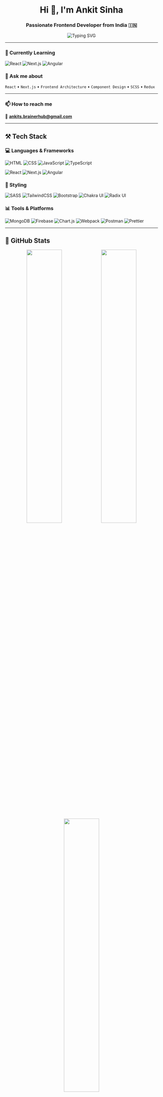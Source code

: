 <div align="center">
  
  <h1>Hi 👋, I'm Ankit Sinha</h1>
  <h3> Passionate Frontend Developer from India 🇮🇳</h3>

</div>


<div align="center">
  <img src="https://readme-typing-svg.demolab.com?font=Fira+Code&weight=600&size=22&pause=1000&color=00F7FF&center=true&vCenter=true&width=435&lines=Frontend+Developer;React+%7C+Next.js+%7C+Angular;Passionate+about+clean+code+%26+UI/UX" alt="Typing SVG" />
</div>

---

### 🧠 Currently Learning
![React](https://img.shields.io/badge/React-20232a?style=for-the-badge&logo=react&logoColor=61dafb)
![Next.js](https://img.shields.io/badge/Next.js-black?style=for-the-badge&logo=next.js&logoColor=white)
![Angular](https://img.shields.io/badge/Angular-DD0031?style=for-the-badge&logo=angular&logoColor=white)

### 💬 Ask me about
`React` • `Next.js` • `Frontend Architecture` • `Component Design` • `SCSS` • `Redux`

---

### 📫 How to reach me
📧 **ankits.brainerhub@gmail.com**

---

## ⚒️ Tech Stack

### 💻 Languages & Frameworks

![HTML](https://img.shields.io/badge/HTML5-E34F26?style=for-the-badge&logo=html5&logoColor=fff)
![CSS](https://img.shields.io/badge/CSS3-1572B6?style=for-the-badge&logo=css3&logoColor=fff)
![JavaScript](https://img.shields.io/badge/JavaScript-F7DF1E?style=for-the-badge&logo=javascript&logoColor=black)
![TypeScript](https://img.shields.io/badge/TypeScript-007acc?style=for-the-badge&logo=typescript&logoColor=white)

![React](https://img.shields.io/badge/React-61DBFB?style=for-the-badge&logo=react&logoColor=black)
![Next.js](https://img.shields.io/badge/Next-black?style=for-the-badge&logo=next.js&logoColor=white)
![Angular](https://img.shields.io/badge/Angular-DD0031?style=for-the-badge&logo=angular&logoColor=white)

### 🎨 Styling

![SASS](https://img.shields.io/badge/SASS-CC6699?style=for-the-badge&logo=sass&logoColor=white)
![TailwindCSS](https://img.shields.io/badge/Tailwind_CSS-06B6D4?style=for-the-badge&logo=tailwind-css&logoColor=white)
![Bootstrap](https://img.shields.io/badge/Bootstrap-8E44AD?style=for-the-badge&logo=bootstrap&logoColor=white)
![Chakra UI](https://img.shields.io/badge/Chakra%20UI-319795?style=for-the-badge&logo=chakra-ui&logoColor=white)
![Radix UI](https://img.shields.io/badge/Radix_UI-161618?style=for-the-badge&logo=radix-ui&logoColor=white)

### 📊 Tools & Platforms

![MongoDB](https://img.shields.io/badge/MongoDB-4EA94B?style=for-the-badge&logo=mongodb&logoColor=white)
![Firebase](https://img.shields.io/badge/Firebase-ffca28?style=for-the-badge&logo=firebase&logoColor=black)
![Chart.js](https://img.shields.io/badge/Chart.js-F5788D?style=for-the-badge&logo=chart.js&logoColor=white)
![Webpack](https://img.shields.io/badge/Webpack-1C78C0?style=for-the-badge&logo=webpack&logoColor=white)
![Postman](https://img.shields.io/badge/Postman-FF6C37?style=for-the-badge&logo=postman&logoColor=white)
![Prettier](https://img.shields.io/badge/Prettier-F7B93E?style=for-the-badge&logo=prettier&logoColor=black)

---

## 🧰 GitHub Stats

<div align="center">
  <img src="https://github-readme-stats.vercel.app/api?username=Ankit-Sinha70&show_icons=true&theme=tokyonight&hide_border=false" width="48%" />
  <img src="https://github-readme-streak-stats.herokuapp.com/?user=Ankit-Sinha70&theme=tokyonight&hide_border=false" width="48%" />
  <br />
  <img src="https://github-readme-stats.vercel.app/api/top-langs/?username=Ankit-Sinha70&theme=tokyonight&hide_border=false&layout=compact" width="48%" />
</div>

---

<details>
  <summary>✨ Fun Facts</summary>
  <ul>
    <li>I drink more coffee than water ☕</li>
    <li>I can debug faster than I can write code 🐛</li>
    <li>I enjoy designing UI more than writing tests 😅</li>
  </ul>
</details>
